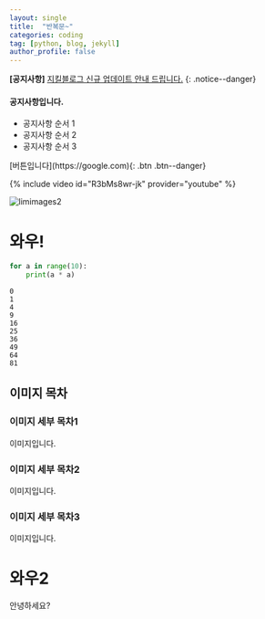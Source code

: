 ```yaml
---
layout: single
title:  "반복문~"
categories: coding
tag: [python, blog, jekyll]
author_profile: false
---
```

**[공지사항]** [지킬블로그 신규 업데이트 안내 드립니다.](https://mmistakes.github.io/minimal-mistakes/docs/quick-start-guide/)
{: .notice--danger}
<div class="notice--success">
<h4>공지사항입니다.</h4>
<ul>
    <li>공지사항 순서 1</li>
    <li>공지사항 순서 2</li>
    <li>공지사항 순서 3</li>
</ul>
</div>
[버튼입니다](https://google.com){: .btn .btn--danger}

{% include video id="R3bMs8wr-jk" provider="youtube" %}



![limimages2]({{site.url}}/images/2023-12-17-sec/limimages2.jpg)




# 와우!

```python
for a in range(10):
    print(a * a)
```

    0
    1
    4
    9
    16
    25
    36
    49
    64
    81



## 이미지 목차

### 이미지 세부 목차1

이미지입니다.

### 이미지 세부 목차2

이미지입니다.

### 이미지 세부 목차3

이미지입니다.



# 와우2

안녕하세요?
